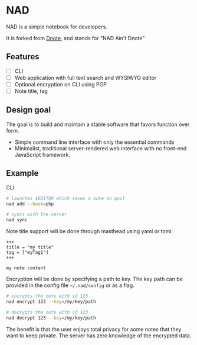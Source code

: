 # NAD

NAD is a simple notebook for developers.

It is forked from [Dnote](https://github.com/nadproject/nad), and stands for "NAD Ain't Dnote"

## Features

- [ ] CLI
- [ ] Web application with full text search and WYSIWYG editor
- [ ] Optional encryption on CLI using PGP
- [ ] Note title, tag

## Design goal

The goal is to build and maintain a stable software that favors function over form.

- Simple command line interface with only the essential commands
- Minimalist, traditional server-rendered web interface with no front-end JavaScript framework.

## Example

CLI

```sh
# launches $EDITOR which saves a note on quit
nad add --book=php

# syncs with the server
nad sync
```

Note title support will be done through masthead using yaml or toml:

```
+++
title = "my title"
tag = ["myTag1"]
+++

my note content
```

Encryption will be done by specifying a path to key. The key path can be provided in the config file `~/.nad/config` or as a flag.

```sh
# encrypts the note with id 123
nad encrypt 123 --key=/my/key/path

# decrypts the note with id 123
nad decrypt 123 --key=/my/key/path
```

The benefit is that the user enjoys total privacy for some notes that they want to keep private. The server has zero knowledge of the encrypted data.
